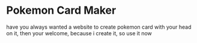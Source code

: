 # Pokemon Card Maker
 
have you always wanted a website to create pokemon card with your head on it, then your welcome, because i create it, so use it now
